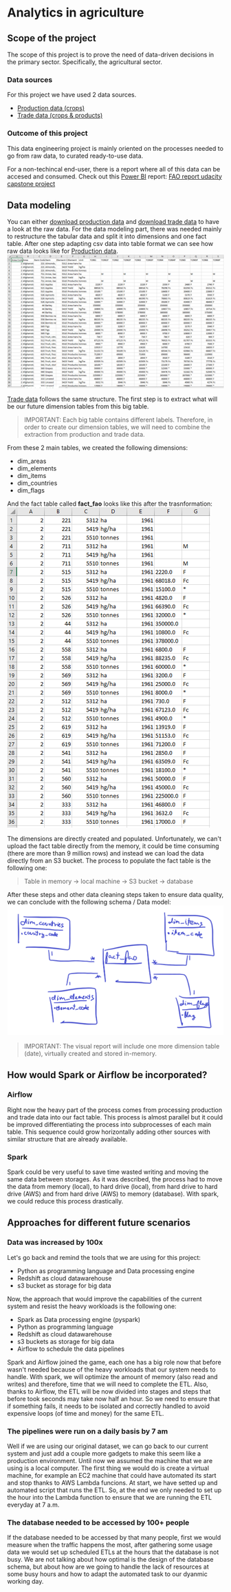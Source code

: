 # Analytics in agriculture

## Scope of the project

The scope of this project is to prove the need of data-driven decisions in the primary sector. Specifically, the agricultural sector.

### Data sources

For this project we have used 2 data sources.

- [Production data (crops)](http://www.fao.org/faostat/en/#data/QC)
- [Trade data (crops & products)](http://www.fao.org/faostat/en/#data/TP)

### Outcome of this project

This data engineering project is mainly oriented on the processes needed to go from raw data, to curated ready-to-use data.

For a non-techincal end-user, there is a report where all of this data can be accesed and consumed. Check out this [Power BI](https://powerbi.microsoft.com/) report: [FAO report udacity capstone project](https://app.powerbi.com/view?r=eyJrIjoiMGUxYjU3ZTMtNjVhZi00OTZjLTgxMmUtYzdjOTliOWJkZDIxIiwidCI6ImJjNTE3MzE3LTYxMWQtNDg4YS05NmJiLTRkZWVmZDJkZTY1MCIsImMiOjl9)

## Data modeling

You can either [download production data](http://fenixservices.fao.org/faostat/static/bulkdownloads/Production_Crops_E_All_Data.zip) and [download trade data](http://fenixservices.fao.org/faostat/static/bulkdownloads/Trade_Crops_Livestock_E_All_Data.zip) to have a look at the raw data.
For the data modeling part, there was needed mainly to restructure the tabular data and split it into dimensions and one fact table.
After one step adapting csv data into table format we can see how raw data looks like for [Production data](http://www.fao.org/faostat/en/#data/QC).
![raw data](resources/raw_data.png)

[Trade data](http://www.fao.org/faostat/en/#data/TP) follows the same structure. The first step is to extract what will be our future dimension tables from this big table.

> IMPORTANT: Each big table contains different labels. Therefore, in order to create our dimension tables, we will need to combine the extraction from production and trade data.

From these 2 main tables, we created the following dimensions:
- dim_areas
- dim_elements
- dim_items
- dim_countries
- dim_flags

And the fact table called **fact_fao** looks like this after the trasnformation:
![fact_fao](resources/fact_fao.png)

The dimensions are directly created and populated. Unfortunately, we can't upload the fact table directly from the memory, it could be time consuming (there are more than 9 million rows) and instead we can load the data directly from an S3 bucket. The process to populate the fact table is the following one:

> Table in memory -> local machine -> S3 bucket -> database

After these steps and other data cleaning steps taken to ensure data quality, we can conclude with the following schema / Data model:
![Data model](resources/Data_model.png)

> IMPORTANT: The visual report will include one more dimension table (date), virtually created and stored in-memory.

## How would Spark or Airflow be incorporated?

### Airflow

Right now the heavy part of the process comes from processing production and trade data into our fact table. This process is almost parallel but it could be improved differentiating the process into subprocesses of each main table. This sequence could grow horizontally adding other sources with similar structure that are already available.

### Spark

Spark could be very useful to save time wasted writing and moving the same data between storages. As it was described, the process had to move the data from memory (local), to hard drive (local), from hard drive to hard drive (AWS) and from hard drive (AWS) to memory (database). With spark, we could reduce this process drastically.


## Approaches for different future scenarios

### Data was increased by 100x

Let's go back and remind the tools that we are using for this project:
- Python as programming language and Data processing engine 
- Redshift as cloud datawarehouse
- s3 bucket as storage for big data

Now, the approach that would improve the capabilities of the current system and resist the heavy workloads is the following one:
- Spark as Data processing engine (pyspark)
- Python as programming language
- Redshift as cloud datawarehouse
- s3 buckets as storage for big data
- Airflow to schedule the data pipelines

Spark and Airflow joined the game, each one has a big role now that before wasn't needed because of the heavy workloads that our system needs to handle. With spark, we will optimize the amount of memory (also read and writes) and therefore, time that we will need to complete the ETL. Also, thanks to Airflow, the ETL will be now divided into stages and steps that before took seconds may take now half an hour. So we need to ensure that if something fails, it needs to be isolated and correctly handled to avoid expensive loops (of time and money) for the same ETL.

### The pipelines were run on a daily basis by 7 am

Well if we are using our original dataset, we can go back to our current system and just add a couple more gadgets to make this seem like a production environment. Until now we assumed the machine that we are using is a local computer. The first thing we would do is create a virtual machine, for example an EC2 machine that could have automated its start and stop thanks to AWS Lambda funcions. At start, we have setted up and automated script that runs the ETL. So, at the end we only needed to set up the hour into the Lambda function to ensure that we are running the ETL everyday at 7 a.m.

### The database needed to be accessed by 100+ people

If the database needed to be accessed by that many people, first we would measure when the traffic happens the most, after gathering some usage data we would set up scheduled ETLs at the hours that the database is not busy. We are not talking about how optimal is the design of the database schema, but about how are we going to handle the lack of resources at some busy hours and how to adapt the automated task to our dyanmic working day.